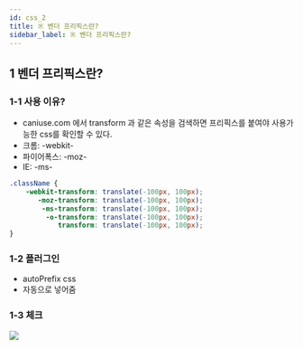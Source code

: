 ```yaml
---
id: css_2
title: ※ 벤더 프리픽스란?
sidebar_label: ※ 벤더 프리픽스란?
---
```


## 1 벤더 프리픽스란?

### 1-1 사용 이유?

-   caniuse.com 에서 transform 과 같은 속성을 검색하면 프리픽스를 붙여야 사용가능한 css를 확인할 수 있다.
-   크롬: -webkit-
-   파이어폭스: -moz-
-   IE: -ms-

```CSS
.className {
    -webkit-transform: translate(-100px, 100px);
       -moz-transform: translate(-100px, 100px);
        -ms-transform: translate(-100px, 100px);
         -o-transform: translate(-100px, 100px);
            transform: translate(-100px, 100px);
}
```

### 1-2 플러그인

-   autoPrefix css
-   자동으로 넣어줌


### 1-3 체크
![](/img/css/css_1.png)